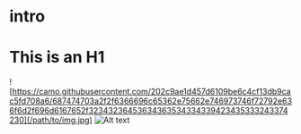 # intro
This is an H1
=============
![https://camo.githubusercontent.com/202c9ae1d457d6109be6c4cf13db9cac5fd708a6/687474703a2f2f6366696c65362e75662e746973746f72792e636f6d2f696d6167652f32343236453634363534334339423435333243374230](/path/to/img.jpg)
![Alt text](/path/to/img.jpg "Optional title")
